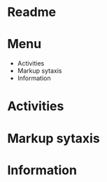 # Readme

# Menu
- Activities
- Markup sytaxis
- Information

# Activities
# Markup sytaxis
# Information




